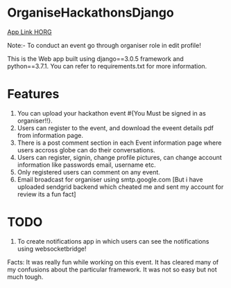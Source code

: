 # OrganiseHackathonsDjango
[App Link HORG](https://horg.herokuapp.com)

Note:- To conduct an event go through organiser role in edit profile!

This is the Web app built using django==3.0.5 framework and python==3.7.1. You can refer to requirements.txt for more information.

# Features
1. You can upload your hackathon event #{You Must be signed in as organiser!!}.
2. Users can register to the event, and download the eveent details pdf from information page.
3. There is a post comment section in each Event information page where users accross globe can do their conversations.
4. Users can register, signin, change profile pictures, can change account information like passwords email, username etc.
5. Only registered users can comment on any event.
6. Email broadcast for organiser using smtp.google.com [But i have uploaded sendgrid backend which cheated me and sent my account for review its a fun fact]

# TODO
1. To create notifications app in which users can see the notifications using websocketbridge!


Facts: It was really fun while working on this event. It has cleared many of my confusions about the particular framework. It was not so easy but not much tough.
